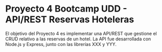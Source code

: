 # Proyecto 4 Bootcamp UDD - API/REST Reservas Hoteleras
El objetivo del Proyecto 4 es implementar una API/REST que gestione el CRUD relativo a las reservas de un hotel. La API fue desarrollada con Node.js y Express, junto con las librerías XXX y YYY.

